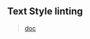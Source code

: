 ## Text Style linting
> [doc](https://www.notion.so/bridgedxyz/text-style-linting-b60d41eb8279472c908e6a5c6b5b51b3)


